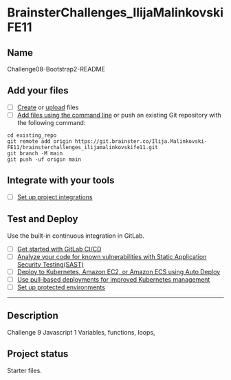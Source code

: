 # BrainsterChallenges_IlijaMalinkovskiFE11

## Name

Challenge08-Bootstrap2-README

## Add your files

- [ ] [Create](https://docs.gitlab.com/ee/user/project/repository/web_editor.html#create-a-file) or [upload](https://docs.gitlab.com/ee/user/project/repository/web_editor.html#upload-a-file) files
- [ ] [Add files using the command line](https://docs.gitlab.com/ee/gitlab-basics/add-file.html#add-a-file-using-the-command-line) or push an existing Git repository with the following command:

```
cd existing_repo
git remote add origin https://git.brainster.co/Ilija.Malinkovski-FE11/brainsterchallenges_ilijamalinkovskife11.git
git branch -M main
git push -uf origin main
```

## Integrate with your tools

- [ ] [Set up project integrations](https://git.brainster.co/Ilija.Malinkovski-FE11/brainsterchallenges_ilijamalinkovskife11/-/settings/integrations)

## Test and Deploy

Use the built-in continuous integration in GitLab.

- [ ] [Get started with GitLab CI/CD](https://docs.gitlab.com/ee/ci/quick_start/index.html)
- [ ] [Analyze your code for known vulnerabilities with Static Application Security Testing(SAST)](https://docs.gitlab.com/ee/user/application_security/sast/)
- [ ] [Deploy to Kubernetes, Amazon EC2, or Amazon ECS using Auto Deploy](https://docs.gitlab.com/ee/topics/autodevops/requirements.html)
- [ ] [Use pull-based deployments for improved Kubernetes management](https://docs.gitlab.com/ee/user/clusters/agent/)
- [ ] [Set up protected environments](https://docs.gitlab.com/ee/ci/environments/protected_environments.html)

***

## Description

Challenge 9 Javascript 1 Variables, functions, loops, 

## Project status

Starter files.

